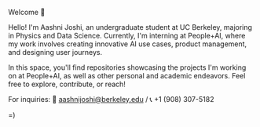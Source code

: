Welcome 👋

Hello! I'm Aashni Joshi, an undergraduate student at UC Berkeley, majoring in Physics and Data Science. Currently, I'm interning at People+AI, where my work involves creating innovative AI use cases, product management, and designing user journeys.

In this space, you'll find repositories showcasing the projects I'm working on at People+AI, as well as other personal and academic endeavors. Feel free to explore, contribute, or reach!

For inquiries: 📧 aashnijoshi@berkeley.edu / 📞 +1 (908) 307-5182

=)
